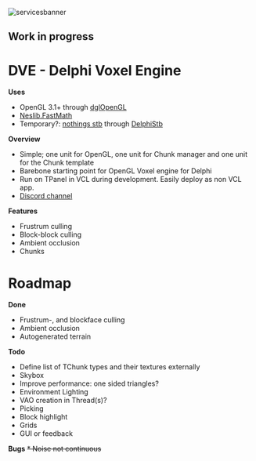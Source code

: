 ![servicesbanner](http://yonaka.no/images/DVELogo.png)

## Work in progress

# DVE - Delphi Voxel Engine

**Uses**
* OpenGL 3.1+ through [dglOpenGL](https://github.com/SaschaWillems/dglOpenGL)
* [Neslib.FastMath](https://github.com/neslib/FastMath)
* Temporary?: [nothings stb](https://github.com/noct/stb) through [DelphiStb](https://github.com/neslib/DelphiStb)

**Overview**
* Simple; one unit for OpenGL, one unit for Chunk manager and one unit for the Chunk template
* Barebone starting point for OpenGL Voxel engine for Delphi
* Run on TPanel in VCL during development. Easily deploy as non VCL app.
* [Discord channel](https://discord.gg/hkyceF)

**Features**
* Frustrum culling
* Block-block culling
* Ambient occlusion
* Chunks

# Roadmap

**Done**
* Frustrum-, and blockface culling
* Ambient occlusion
* Autogenerated terrain 

**Todo**
* Define list of TChunk types and their textures externally
* Skybox
* Improve performance: one sided triangles?
* Environment Lighting
* VAO creation in Thread(s)?
* Picking
* Block highlight
* Grids
* GUI or feedback

**Bugs**
~~* Noise not continuous~~

